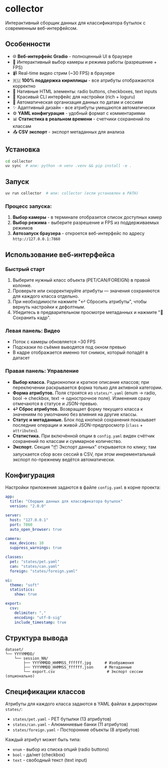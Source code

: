 # collector

Интерактивный сборщик данных для классификатора бутылок с современным веб-интерфейсом.

## Особенности

- 🌐 **Веб-интерфейс Gradio** - полноценный UI в браузере
- 🎥 Интерактивный выбор камеры и режима работы (разрешение + FPS)
- 📹 Real-time видео стрим (~30 FPS) в браузере
- 🇷🇺 **100% поддержка кириллицы** - все атрибуты отображаются корректно
- 📝 Нативные HTML элементы: radio buttons, checkboxes, text inputs
- 🎨 Красивый CLI интерфейс для настройки (rich + loguru)
- 💾 Автоматическая организация данных по датам и сессиям
- ✨ Адаптивный дизайн - все атрибуты умещаются автоматически
- ⚙️ **YAML конфигурация** - удобный формат с комментариями
- 📊 **Статистика в реальном времени** - счетчики сохранений по классам
- 📤 **CSV экспорт** - экспорт метаданных для анализа

## Установка

```bash
cd collector
uv sync  # или: python -m venv .venv && pip install -e .
```

## Запуск

```bash
uv run collector  # или: collector (если установлен в PATH)
```

### Процесс запуска:

1. **Выбор камеры** - в терминале отобразится список доступных камер
2. **Выбор режима** - выберите разрешение и FPS из поддерживаемых режимов
3. **Автозапуск браузера** - откроется веб-интерфейс по адресу `http://127.0.0.1:7860`

## Использование веб-интерфейса

### Быстрый старт

1. Выберите нужный класс объекта (PET/CAN/FOREIGN) в правой колонке.
2. Проверьте или скорректируйте атрибуты — значения сохраняются для каждого класса отдельно.
3. При необходимости нажмите "↩️ Сбросить атрибуты", чтобы вернуть настройки к дефолтным.
4. Убедитесь в предварительном просмотре метаданных и нажмите "💾 Сохранить кадр".

### Левая панель: Видео

- Поток с камеры обновляется ~30 FPS
- Подсказки по съёмке выводятся под окном превью
- В кадре отображается именно тот снимок, который попадёт в датасет

### Правая панель: Управление

- **Выбор класса.** Радиокнопки и краткое описание классов; при переключении раскрывается форма только для активной категории.
- **Форма атрибутов.** Поля строятся из `states/*.yaml` (enum → radio, bool → checkbox, text → однострочное поле). Изменения сразу отмечаются в статусе и JSON-превью.
- **↩️ Сброс атрибутов.** Возвращает форму текущего класса к значениям по умолчанию без влияния на другие классы.
- **Статус и метаданные.** Блок под кнопкой сохранения показывает последние операции и живой JSON-предпросмотр (`class` + `attributes`).
- **Статистика.** При включённой опции в `config.yaml` виден счётчик сохранений по классам и суммарное количество.
- **Экспорт.** Секция "📦 Экспорт данных" открывается по клику; там запускается сбор всех сессий в CSV, при этом инкрементальный экспорт по-прежнему ведётся автоматически.

## Конфигурация

Настройки приложения задаются в файле `config.yaml` в корне проекта:

```yaml
app:
  title: "Сборщик данных для классификатора бутылок"
  version: "2.0.0"

server:
  host: "127.0.0.1"
  port: 7860
  auto_open_browser: true

camera:
  max_devices: 10
  suppress_warnings: true

classes:
  pet: "states/pet.yaml"
  can: "states/can.yaml"
  foreign: "states/foreign.yaml"

ui:
  theme: "soft"
  statistics:
    show: true

export:
  csv:
    delimiter: ","
    encoding: "utf-8-sig"
    include_timestamp: true
```

## Структура вывода

```
dataset/
└── YYYYMMDD/
    └── session_NN/
        ├── YYYYMMDD_HHMMSS_ffffff.jpg      # Изображения
        ├── YYYYMMDD_HHMMSS_ffffff.json     # Метаданные
        └── export.csv                       # Экспорт сессии (опционально)
```

## Спецификации классов

Атрибуты для каждого класса задаются в YAML файлах в директории `states/`:

- `states/pet.yaml` - PET бутылки (13 атрибутов)
- `states/can.yaml` - Алюминиевые банки (11 атрибутов)
- `states/foreign.yaml` - Посторонние объекты (8 атрибутов)

Каждый атрибут может быть типа:
- `enum` - выбор из списка опций (radio buttons)
- `bool` - да/нет (checkbox)
- `text` - свободный текст (text input)
